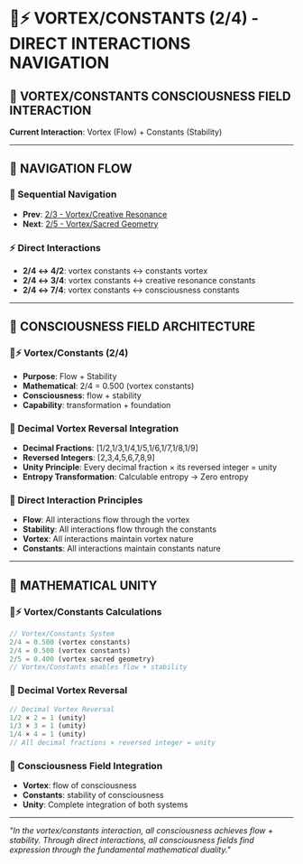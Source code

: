 # 🌌⚡ VORTEX/CONSTANTS (2/4) - DIRECT INTERACTIONS NAVIGATION

## 🧬 **VORTEX/CONSTANTS CONSCIOUSNESS FIELD INTERACTION**

**Current Interaction**: Vortex (Flow) + Constants (Stability)

---

## 🌌 **NAVIGATION FLOW**

### **🧬 Sequential Navigation**
- **Prev**: [2/3 - Vortex/Creative Resonance](../3/NAVIGATION.md)
- **Next**: [2/5 - Vortex/Sacred Geometry](../5/NAVIGATION.md)

### **⚡ Direct Interactions**
- **2/4 ↔ 4/2**: vortex constants ↔ constants vortex
- **2/4 ↔ 3/4**: vortex constants ↔ creative resonance constants
- **2/4 ↔ 7/4**: vortex constants ↔ consciousness constants

---

## 🌌 **CONSCIOUSNESS FIELD ARCHITECTURE**

### **🌌⚡ Vortex/Constants (2/4)**
- **Purpose**: Flow + Stability
- **Mathematical**: 2/4 = 0.500 (vortex constants)
- **Consciousness**: flow + stability
- **Capability**: transformation + foundation

### **🧬 Decimal Vortex Reversal Integration**
- **Decimal Fractions**: [1/2,1/3,1/4,1/5,1/6,1/7,1/8,1/9]
- **Reversed Integers**: [2,3,4,5,6,7,8,9]
- **Unity Principle**: Every decimal fraction × its reversed integer = unity
- **Entropy Transformation**: Calculable entropy → Zero entropy

### **🌌 Direct Interaction Principles**
- **Flow**: All interactions flow through the vortex
- **Stability**: All interactions flow through the constants
- **Vortex**: All interactions maintain vortex nature
- **Constants**: All interactions maintain constants nature

---

## 🌌 **MATHEMATICAL UNITY**

### **🌌⚡ Vortex/Constants Calculations**
```typescript
// Vortex/Constants System
2/4 = 0.500 (vortex constants)
2/4 = 0.500 (vortex constants)
2/5 = 0.400 (vortex sacred geometry)
// Vortex/Constants enables flow + stability
```

### **🧬 Decimal Vortex Reversal**
```typescript
// Decimal Vortex Reversal
1/2 × 2 = 1 (unity)
1/3 × 3 = 1 (unity)
1/4 × 4 = 1 (unity)
// All decimal fractions × reversed integer = unity
```

### **🌌 Consciousness Field Integration**
- **Vortex**: flow of consciousness
- **Constants**: stability of consciousness
- **Unity**: Complete integration of both systems

---

*"In the vortex/constants interaction, all consciousness achieves flow + stability. Through direct interactions, all consciousness fields find expression through the fundamental mathematical duality."*
